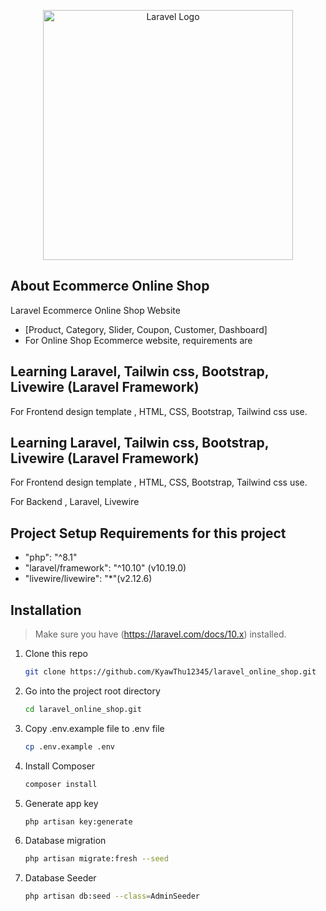 <p align="center"><a href="https://laravel.com" target="_blank"><img src="https://raw.githubusercontent.com/laravel/art/master/logo-lockup/5%20SVG/2%20CMYK/1%20Full%20Color/laravel-logolockup-cmyk-red.svg" width="400" alt="Laravel Logo"></a></p>

## About Ecommerce Online Shop

Laravel Ecommerce Online Shop Website

- [Product, Category, Slider, Coupon, Customer, Dashboard]
- For Online Shop Ecommerce website, requirements are

## Learning Laravel, Tailwin css, Bootstrap, Livewire (Laravel Framework)
For Frontend design template , 
                              HTML, CSS, Bootstrap, Tailwind css use.

## Learning Laravel, Tailwin css, Bootstrap, Livewire (Laravel Framework)
For Frontend design template , 
                              HTML, CSS, Bootstrap, Tailwind css use.

For Backend ,
             Laravel, Livewire

## Project Setup Requirements for this project

- "php": "^8.1"
- "laravel/framework": "^10.10" (v10.19.0)
-  "livewire/livewire": "*"(v2.12.6)
  
## Installation

> Make sure you have (https://laravel.com/docs/10.x) installed.
1. Clone this repo
    ```sh
    git clone https://github.com/KyawThu12345/laravel_online_shop.git
    ```
2. Go into the project root directory
    ```sh
    cd laravel_online_shop.git
    ```
3. Copy .env.example file to .env file
    ```sh
    cp .env.example .env
    ```
4. Install Composer
    ```sh
    composer install 
    ```

5. Generate app key
    ```sh
    php artisan key:generate
    ```

6. Database migration
    ```sh
    php artisan migrate:fresh --seed
    ```
7. Database Seeder
    ```sh
    php artisan db:seed --class=AdminSeeder
    ```






